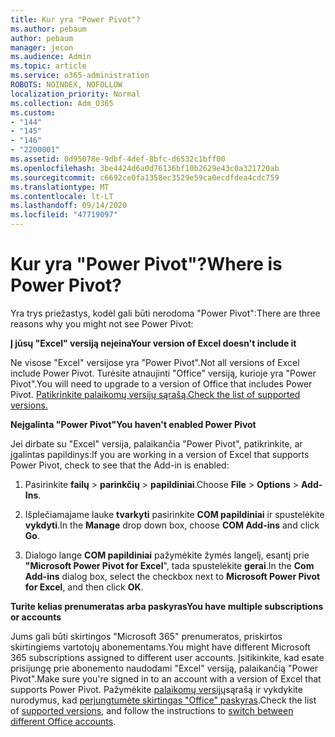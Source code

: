 ```yaml
---
title: Kur yra "Power Pivot"?
ms.author: pebaum
author: pebaum
manager: jecon
ms.audience: Admin
ms.topic: article
ms.service: o365-administration
ROBOTS: NOINDEX, NOFOLLOW
localization_priority: Normal
ms.collection: Adm_O365
ms.custom:
- "144"
- "145"
- "146"
- "2200001"
ms.assetid: 0d95078e-9dbf-4def-8bfc-d6532c1bff00
ms.openlocfilehash: 3be4424d6a0d76136bf10b2629e43c0a321720ab
ms.sourcegitcommit: c6692ce0fa1358ec3529e59ca0ecdfdea4cdc759
ms.translationtype: MT
ms.contentlocale: lt-LT
ms.lasthandoff: 09/14/2020
ms.locfileid: "47719097"
---
```

# <a name="where-is-power-pivot"></a><span data-ttu-id="52e6b-102">Kur yra "Power Pivot"?</span><span class="sxs-lookup"><span data-stu-id="52e6b-102">Where is Power Pivot?</span></span>

<span data-ttu-id="52e6b-103">Yra trys priežastys, kodėl gali būti nerodoma "Power Pivot":</span><span class="sxs-lookup"><span data-stu-id="52e6b-103">There are three reasons why you might not see Power Pivot:</span></span>
  
<span data-ttu-id="52e6b-104">**Į jūsų "Excel" versiją neįeina**</span><span class="sxs-lookup"><span data-stu-id="52e6b-104">**Your version of Excel doesn't include it**</span></span>
  
<span data-ttu-id="52e6b-105">Ne visose "Excel" versijose yra "Power Pivot".</span><span class="sxs-lookup"><span data-stu-id="52e6b-105">Not all versions of Excel include Power Pivot.</span></span> <span data-ttu-id="52e6b-106">Turėsite atnaujinti "Office" versiją, kurioje yra "Power Pivot".</span><span class="sxs-lookup"><span data-stu-id="52e6b-106">You will need to upgrade to a version of Office that includes Power Pivot.</span></span> [<span data-ttu-id="52e6b-107">Patikrinkite palaikomų versijų sąrašą.</span><span class="sxs-lookup"><span data-stu-id="52e6b-107">Check the list of supported versions.</span></span>](https://support.office.com/article/aa64e217-4b6e-410b-8337-20b87e1c2a4b.aspx)
  
<span data-ttu-id="52e6b-108">**Neįgalinta "Power Pivot"**</span><span class="sxs-lookup"><span data-stu-id="52e6b-108">**You haven't enabled Power Pivot**</span></span>
  
<span data-ttu-id="52e6b-109">Jei dirbate su "Excel" versija, palaikančia "Power Pivot", patikrinkite, ar įgalintas papildinys:</span><span class="sxs-lookup"><span data-stu-id="52e6b-109">If you are working in a version of Excel that supports Power Pivot, check to see that the Add-in is enabled:</span></span>
  
1. <span data-ttu-id="52e6b-110">Pasirinkite **failų** \> **parinkčių** \> **papildiniai**.</span><span class="sxs-lookup"><span data-stu-id="52e6b-110">Choose **File** \> **Options** \> **Add-Ins**.</span></span>

2. <span data-ttu-id="52e6b-111">Išplečiamajame lauke **tvarkyti** pasirinkite **COM papildiniai** ir spustelėkite **vykdyti**.</span><span class="sxs-lookup"><span data-stu-id="52e6b-111">In the **Manage** drop down box, choose **COM Add-ins** and click **Go**.</span></span>

3. <span data-ttu-id="52e6b-112">Dialogo lange **COM papildiniai** pažymėkite žymės langelį, esantį prie **"Microsoft Power Pivot for Excel**", tada spustelėkite **gerai**.</span><span class="sxs-lookup"><span data-stu-id="52e6b-112">In the **Com Add-ins** dialog box, select the checkbox next to **Microsoft Power Pivot for Excel**, and then click **OK**.</span></span>

<span data-ttu-id="52e6b-113">**Turite kelias prenumeratas arba paskyras**</span><span class="sxs-lookup"><span data-stu-id="52e6b-113">**You have multiple subscriptions or accounts**</span></span>
  
<span data-ttu-id="52e6b-114">Jums gali būti skirtingos "Microsoft 365" prenumeratos, priskirtos skirtingiems vartotojų abonementams.</span><span class="sxs-lookup"><span data-stu-id="52e6b-114">You might have different Microsoft 365 subscriptions assigned to different user accounts.</span></span> <span data-ttu-id="52e6b-115">Įsitikinkite, kad esate prisijungę prie abonemento naudodami "Excel" versiją, palaikančią "Power Pivot".</span><span class="sxs-lookup"><span data-stu-id="52e6b-115">Make sure you're signed in to an account with a version of Excel that supports Power Pivot.</span></span> <span data-ttu-id="52e6b-116">Pažymėkite [palaikomų versijų](https://support.office.com/article/aa64e217-4b6e-410b-8337-20b87e1c2a4b.aspx)sąrašą ir vykdykite nurodymus, kad [perjungtumėte skirtingas "Office" paskyras](https://support.office.com/article/b9582171-fd1f-4284-9846-bdd72bb28426.aspx#BKMK_WebSwitchAccounts).</span><span class="sxs-lookup"><span data-stu-id="52e6b-116">Check the list of [supported versions](https://support.office.com/article/aa64e217-4b6e-410b-8337-20b87e1c2a4b.aspx), and follow the instructions to [switch between different Office accounts](https://support.office.com/article/b9582171-fd1f-4284-9846-bdd72bb28426.aspx#BKMK_WebSwitchAccounts).</span></span>
